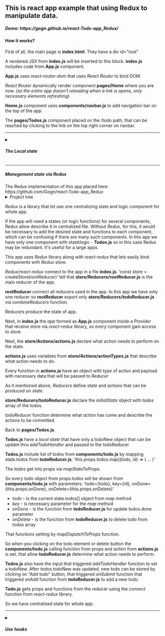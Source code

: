 <article>
          <h2>This is react app example that using Redux to manipulate data.</h2>
          <h5>Demo: https://gogn.github.io/react-Todo-app_Redux/</h5>
          <h4>How it works?</h4>
          <article>
            <p className='mt-2'>First of all, the main page is <strong>index.html</strong>. They have
              a div id=”root”</p>
            <p>A rendered JSX from <strong>index.js</strong> will be inserted to this
              block. <strong>index.js</strong> includes code from <strong>App.js</strong> component.</p>
            <p><strong>App.js</strong> uses <i>react-router-dom</i> that uses <i>React Router</i> to bind DOM.</p>
            <p><i>React Router</i> dynamically render component <strong>pages/Home</strong> where you are now.
              <i>(so the entire app doesn't reloading when a link is opens, only necessary elements refreshing)</i></p>
            <p><strong>Home.js</strong> component uses <strong>components/navbar.js</strong> to add navigation bar on
              the top of the app.</p>
            <p>The <strong>pages/Todos.js</strong> component placed on the /todo path, that can be reached by clicking
              to the link on the top right corner on navbar.</p>
            <hr/>
            <details>
              <summary><h5>The Local state</h5></summary>
              The Redux implementation of this app placed here: https://github.com/Gogn/react-Todo-app
              <details>
                <summary>Project tree</summary>
                <p className='mb-0'>.</p>
                <p className='mb-0'>├── App.js</p>
                <p className='mb-0'>├── components</p>
                <p className='mb-0'>│ ├── navbar.js</p>
                <p className='mb-0'>│ └── todo.js</p>
                <p className='mb-0'>├── index.css</p>
                <p className='mb-0'>├── index.js</p>
                <p className='mb-0'>├── pages</p>
                <p className='mb-0'>│ ├── Home.js</p>
                <p className='mb-0'>│ └── Todos.js</p>
                <p className='mb-0'>└── serviceWorker.js</p>
              </details>
              <p><strong>Todos.js</strong> have a <i>local state</i> that have a array of objects.</p>
              <p><strong>Todos.js</strong> include list of todos from <strong>components/todo.js</strong> by mapping
                state.todos: this.state.todos.map((todo, id) => ( ... ),
                so every todo object from state.todos array will be shown from <strong>components/todo.js </strong>
                with
                parameters: 'todo={todo}, key={id}, doneTodo={this.doneTodo}, deleteTodo={event => this.deleteTodo(id)}'
              </p>
              <ul>
                <li><i>todo</i> - is the current state.todos[] object from <i>map</i> method</li>
                <li><i>key</i> - is necessary parameter for the <i>map</i> method</li>
                <li><i>doneTodo</i> - is the function for update state.todos.done parameter</li>
                <li><i>deleteTodo</i> - is the function to delete todo object from state.todos array</li>
              </ul>
              <p>So when you clicking on the todo element or delete button the <strong>components/todo.js</strong>
                calling function from props and action from <strong>pages/Todos.js</strong> is triggered</p>
              <p><strong>pages/Todos.js</strong> also have the input that triggered <i>addTodo</i> function that update
                state.todos.todoNew.
                After state.todos.todoNew was updated, new todo can be stored by clicking on "Add todo" button, that
                triggered <i>addTodo</i> function and update the state.</p>
              <p>So <strong>pages/Todos.js</strong> have a <i>state</i> which means the Todos.js
                is <strong>stateful</strong> component.</p>
              <p>The state of <strong>Todo.js</strong> holds data which can be rendered to display the required data.
              </p>
            </details>
            <hr/>
              <summary><h5>Manegement state via Redux</h5></summary>
              The Redux implementation of this app placed here: https://github.com/Gogn/react-Todo-app_Redux
              <details>
                <summary>Project tree</summary>
                <p className='mb-0'>.</p>
                <p className='mb-0'>├── App.js</p>
                <p className='mb-0'>├── components</p>
                <p className='mb-0'>│ ├── navbar.js</p>
                <p className='mb-0'>│ └── todo.js</p>
                <p className='mb-0'>├── index.css</p>
                <p className='mb-0'>├── index.js</p>
                <p className='mb-0'>├── pages</p>
                <p className='mb-0'>│ ├── Home.js</p>
                <p className='mb-0'>│ └── Todos.js</p>
                <p className='mb-0'>├── serviceWorker.js</p>
                <p className='mb-0'>└── store</p>
                <p className='mb-0'> ├── Actions</p>
                <p className='mb-0'> │ ├── actions.js</p>
                <p className='mb-0'> │ └── actionTypes.js</p>
                <p className='mb-0'> ├── index.js</p>
                <p className='mb-0'> └── Reducers</p>
                <p className='mb-0'> ├── rootReducer.js</p>
                <p className='mb-0'> └── todoReducer.js</p>
              </details>
              <p><i>Redux</i> is a library that let use one centralizing state and logic component for whole app.</p>
              <p>If the app will need a states (or logic functions) for several components, Redux allow describe it in
                centralized file.
                Without <i>Redux</i>, for this, it would be necessary to add the desired state and functions to each
                component, which can be confusing if there are many such components.
                In this app we have only one component with state\logic - <strong>Todos.js</strong> so in this case
                Redux may be redundant. It's useful for a large apps.</p>
              <p>This app uses <i>Redux</i> library along with <i>react-redux</i> that lets easily bind components
                with <i>Redux</i> store.</p>
              <p><i>Redux/react-redux</i> connect to the app in a
                file <strong>index.js</strong>. 'const store = createStore(rootReducer)'
                tell that <strong>store/Reducers/rootReducer.js</strong> is the main reducer of the app.</p>
              <p><strong>rootReducer</strong> connect all reducers used in the app. In this app we have only one reducer
                so <strong>rootReducer</strong> export only
                <strong>store/Reducers/todoReducer.js</strong> via <i>combineReducers</i> function.</p>
              <p>Reducers produce the state of app.</p>
              <p>Next, in <strong>index.js</strong> the <i>app</i> formed as <strong>App.js</strong> component inside
                a <i>Provider</i>
                that receive store via <i>react-redux</i> library, so every component gain access to store.</p>
              <p>Next, the <strong>store/Actions/actions.js</strong> declare what action needs to perform on the state.
              </p>
              <p><strong>actions.js</strong> uses variables from <strong>store/Actions/actionTypes.js</strong>
                that describe what action needs to do.</p>
              <p>Every function in <strong>actions.js</strong> have an object with <i>type</i> of action
                and payload with necessary data that will be passed to <i>Reducer</i></p>
              <p>As it mentioned above, <i>Reducers</i> define <i>state</i> and <i>actions</i> that can be produced
                on <i>state</i>.</p>
              <p><strong>store/Reducers/todoReducer.js</strong> declare the <i>initialState</i> object
                with <i>todos</i> array of the todos.</p>
              <p><i>todoReducer</i> function determine what <i>action</i> has come and describe the actions to be
                committed.</p>
              <p>Back to <strong>pages/Todos.js</strong>.</p>
              <p><strong>Todos.js</strong> have a <i>local state</i> that have only a todoNew object that can be update
                thru <i>addTodoHandler</i> and passed to the todoReducer</p>
              <p><strong>Todos.js</strong> include list of todos from <strong>components/todo.js</strong> by mapping
                state.todos from <strong>todoReducer.js</strong>: 'this.props.todos.map((todo, id) => ( ... )'
              </p>
              <p>The <i>todos</i> get into props via <i>mapStateToProps</i>.</p>
              <p>So every todo object from props.todos will be shown from <strong>components/todo.js </strong>
                with
                parameters: 'todo={todo}, key={id}, onDone={this.props.onDone}, onDelete={this.props.onDelete}'
              </p>
              <ul>
                <li><i>todo</i> - is the current state.todos[] object from <i>map</i> method</li>
                <li><i>key</i> - is necessary parameter for the <i>map</i> method</li>
                <li><i>onDone</i> - is the function from <strong>todoReducer.js</strong> for update todos.done parameter
                </li>
                <li><i>onDelete</i> - is the function from <strong>todoReducer.js</strong> to delete todo from todos
                  array
                </li>
              </ul>
              <p>That functions setting by <i>mapDispatchToProps</i> function.</p>
              <p>So when you clicking on the todo element or delete button the <strong>components/todo.js</strong>
                calling function from props and action from <strong>actions.js</strong> is set, that
                allow <strong>todoReducer.js</strong> determine what action needs to perform.</p>
              <p><strong>Todos.js</strong> also have the input that triggered <i>addTodoHandler</i> function to set a
                todoNew.
                After todos.todoNew was updated, new todo can be stored by clicking on "Add todo" button, that
                triggered <i>onSubmit</i> function that triggered <i>onAdd</i> function
                from <strong>todoReducer.js</strong> to add a new todo.</p>
              <p><strong>Todo.js</strong> gets props and functions from the reducer using the <i>connect</i> function
                from <i>react-redux</i> library.</p>
              <p>So we have centralized state for whole app.</p>
            <hr/>
            <details>
              <summary><h5>Use hooks</h5></summary>
              <p>Version that uses Hooks state management app placed here:</p>
            </details>
          </article>
</article>